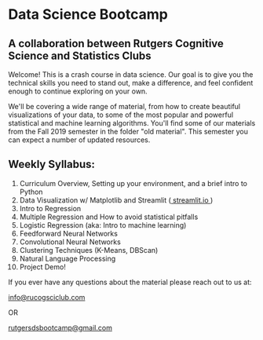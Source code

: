 # Data Science Bootcamp
## A collaboration between Rutgers Cognitive Science and Statistics Clubs
Welcome! This is a crash course in data science. Our goal is to give you the technical skills you need to stand out, make a difference, and feel confident enough to continue exploring on your own.

We'll be covering a wide range of material, from how to create beautiful visualizations of your data, to some of the most popular and powerful statistical and machine learning algorithms.
You'll find some of our materials from the Fall 2019 semester in the folder "old material". This semester you can expect a number of updated resources.

## Weekly Syllabus:

1. Curriculum Overview, Setting up your environment, and a brief intro to Python
2. Data Visualization w/ Matplotlib and Streamlit (<a href="https://www.streamlit.io"> streamlit.io </a>)
3. Intro to Regression
4. Multiple Regression and How to avoid statistical pitfalls
5. Logistic Regression (aka: Intro to machine learning)
6. Feedforward Neural Networks
7. Convolutional Neural Networks
8. Clustering Techniques (K-Means, DBScan)
9. Natural Language Processing
10. Project Demo!
 
If you ever have any questions about the material please reach out to us at:

info@rucogsciclub.com

OR

rutgersdsbootcamp@gmail.com
